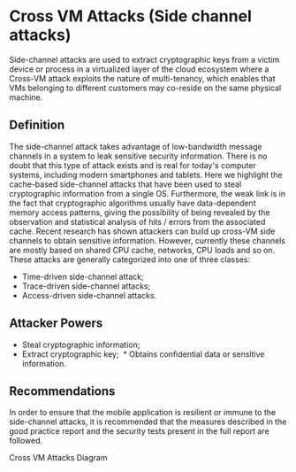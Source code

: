 # Cross VM Attacks (Side channel attacks)

Side-channel attacks are used to extract cryptographic keys from a victim device or process in a virtualized layer of the cloud ecosystem where a Cross-VM attack exploits the nature of multi-tenancy, which enables that VMs belonging to different customers may co-reside on the same physical machine.


## Definition

The side-channel attack takes advantage of low-bandwidth message channels in a system to leak sensitive security information. There is no doubt that this type of attack exists and is real for today's computer systems, including modern smartphones and tablets. Here we highlight the cache-based side-channel attacks that have been used to steal cryptographic information from a single OS. Furthermore, the weak link is in the fact that cryptographic algorithms usually have data-dependent memory access patterns, giving the possibility of being revealed by the observation and statistical analysis of hits / errors from the associated cache. Recent research has shown attackers can build up cross-VM side channels to obtain sensitive information. However, currently these channels are mostly based on shared CPU cache, networks, CPU loads and so on. These attacks are generally categorized into one of three classes:

 * Time-driven side-channel attack;
 * Trace-driven side-channel attacks;
 * Access-driven side-channel attacks.
  
## Attacker Powers

 * Steal cryptographic information;
 * Extract cryptographic key;
 * Obtains confidential data or sensitive information.

## Recommendations

In order to ensure that the mobile application is resilient or immune to the side-channel attacks, it is recommended that the measures described in the good practice report and the security tests present in the full report are followed.

 Cross VM Attacks Diagram


